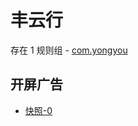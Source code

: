 # 丰云行

存在 1 规则组 - [com.yongyou](/src/apps/com.yongyou.ts)

## 开屏广告

- [快照-0](https://i.gkd.li/import/import/12705337)

